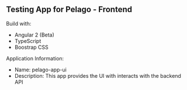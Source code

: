 Testing App for Pelago - Frontend
----------------------------------

Build with:
- Angular 2 (Beta)
- TypeScript
- Boostrap CSS

Application Information:
- Name: pelago-app-ui
- Description: This app provides the UI with interacts with the backend API
